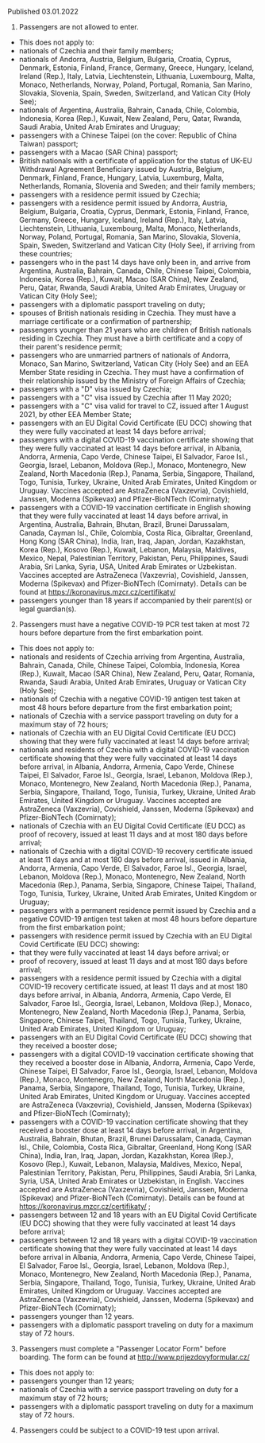 Published 03.01.2022
1. Passengers are not allowed to enter.
- This does not apply to:
- nationals of Czechia and their family members;
- nationals of Andorra, Austria, Belgium, Bulgaria, Croatia, Cyprus, Denmark, Estonia, Finland, France, Germany, Greece, Hungary, Iceland, Ireland (Rep.), Italy, Latvia, Liechtenstein, Lithuania, Luxembourg, Malta, Monaco, Netherlands, Norway, Poland, Portugal, Romania, San Marino, Slovakia, Slovenia, Spain, Sweden, Switzerland, and Vatican City (Holy See);
- nationals of Argentina, Australia, Bahrain, Canada, Chile, Colombia, Indonesia, Korea (Rep.), Kuwait, New Zealand, Peru, Qatar, Rwanda, Saudi Arabia, United Arab Emirates and Uruguay;
- passengers with a Chinese Taipei (on the cover: Republic of China Taiwan) passport;
- passengers with a Macao (SAR China) passport;
- British nationals with a certificate of application for the status of UK-EU Withdrawal Agreement Beneficiary issued by Austria, Belgium, Denmark, Finland, France, Hungary, Latvia, Luxemburg, Malta, Netherlands, Romania, Slovenia and Sweden; and their family members;
- passengers with a residence permit issued by Czechia;
- passengers with a residence permit issued by Andorra, Austria, Belgium, Bulgaria, Croatia, Cyprus, Denmark, Estonia, Finland, France, Germany, Greece, Hungary, Iceland, Ireland (Rep.), Italy, Latvia, Liechtenstein, Lithuania, Luxembourg, Malta, Monaco, Netherlands, Norway, Poland, Portugal, Romania, San Marino, Slovakia, Slovenia, Spain, Sweden, Switzerland and Vatican City (Holy See), if arriving from these countries;
- passengers who in the past 14 days have only been in, and arrive from Argentina, Australia, Bahrain, Canada, Chile, Chinese Taipei, Colombia, Indonesia, Korea (Rep.), Kuwait, Macao (SAR China), New Zealand, Peru, Qatar, Rwanda, Saudi Arabia, United Arab Emirates, Uruguay or Vatican City (Holy See);
- passengers with a diplomatic passport traveling on duty;
- spouses of British nationals residing in Czechia. They must have a marriage certificate or a confirmation of partnership;
- passengers younger than 21 years who are children of British nationals residing in Czechia. They must have a birth certificate and a copy of their parent's residence permit;
- passengers who are unmarried partners of nationals of Andorra, Monaco, San Marino, Switzerland, Vatican City (Holy See) and an EEA Member State residing in Czechia. They must have a confirmation of their relationship issued by the Ministry of Foreign Affairs of Czechia;
- passengers with a "D" visa issued by Czechia;
- passengers with a "C" visa issued by Czechia after 11 May 2020;
- passengers with a "C" visa valid for travel to CZ, issued after 1 August 2021, by other EEA Member State;
- passengers with an EU Digital Covid Certificate (EU DCC) showing that they were fully vaccinated at least 14 days before arrival;
- passengers with a digital COVID-19 vaccination certificate showing that they were fully vaccinated at least 14 days before arrival, in Albania, Andorra, Armenia, Capo Verde, Chinese Taipei, El Salvador, Faroe Isl., Georgia, Israel, Lebanon, Moldova (Rep.), Monaco, Montenegro, New Zealand, North Macedonia (Rep.), Panama, Serbia, Singapore, Thailand, Togo, Tunisia, Turkey, Ukraine, United Arab Emirates, United Kingdom or Uruguay. Vaccines accepted are AstraZeneca (Vaxzevria), Covishield, Janssen, Moderna (Spikevax) and Pfizer-BioNTech (Comirnaty);
- passengers with a COVID-19 vaccination certificate in English showing that they were fully vaccinated at least 14 days before arrival, in Argentina, Australia, Bahrain, Bhutan, Brazil, Brunei Darussalam, Canada, Cayman Isl., Chile, Colombia, Costa Rica, Gibraltar, Greenland, Hong Kong (SAR China), India, Iran, Iraq, Japan, Jordan, Kazakhstan, Korea (Rep.), Kosovo (Rep.), Kuwait, Lebanon, Malaysia, Maldives, Mexico, Nepal, Palestinian Territory, Pakistan, Peru, Philippines, Saudi Arabia, Sri Lanka, Syria, USA, United Arab Emirates or Uzbekistan. Vaccines accepted are AstraZeneca (Vaxzevria), Covishield, Janssen, Moderna (Spikevax) and Pfizer-BioNTech (Comirnaty). Details can be found at <a href="https://koronavirus.mzcr.cz/certifikaty/">https://koronavirus.mzcr.cz/certifikaty/</a>
- passengers younger than 18 years if accompanied by their parent(s) or legal guardian(s).
2. Passengers must have a negative COVID-19 PCR test taken at most 72 hours before departure from the first embarkation point.
- This does not apply to:
- nationals and residents of Czechia arriving from Argentina, Australia, Bahrain, Canada, Chile, Chinese Taipei, Colombia, Indonesia, Korea (Rep.), Kuwait, Macao (SAR China), New Zealand, Peru, Qatar, Romania, Rwanda, Saudi Arabia, United Arab Emirates, Uruguay or Vatican City (Holy See);
- nationals of Czechia with a negative COVID-19 antigen test taken at most 48 hours before departure from the first embarkation point;
- nationals of Czechia with a service passport traveling on duty for a maximum stay of 72 hours;
- nationals of Czechia with an EU Digital Covid Certificate (EU DCC) showing that they were fully vaccinated at least 14 days before arrival;
- nationals and residents of Czechia with a digital COVID-19 vaccination certificate showing that they were fully vaccinated at least 14 days before arrival, in Albania, Andorra, Armenia, Capo Verde, Chinese Taipei, El Salvador, Faroe Isl., Georgia, Israel, Lebanon, Moldova (Rep.), Monaco, Montenegro, New Zealand, North Macedonia (Rep.), Panama, Serbia, Singapore, Thailand, Togo, Tunisia, Turkey, Ukraine, United Arab Emirates, United Kingdom or Uruguay. Vaccines accepted are AstraZeneca (Vaxzevria), Covishield, Janssen, Moderna (Spikevax) and Pfizer-BioNTech (Comirnaty);
- nationals of Czechia with an EU Digital Covid Certificate (EU DCC) as proof of recovery, issued at least 11 days and at most 180 days before arrival;
- nationals of Czechia with a digital COVID-19 recovery certificate issued at least 11 days and at most 180 days before arrival, issued in Albania, Andorra, Armenia, Capo Verde, El Salvador, Faroe Isl., Georgia, Israel, Lebanon, Moldova (Rep.), Monaco, Montenegro, New Zealand, North Macedonia (Rep.), Panama, Serbia, Singapore, Chinese Taipei, Thailand, Togo, Tunisia, Turkey, Ukraine, United Arab Emirates, United Kingdom or Uruguay;
- passengers with a permanent residence permit issued by Czechia and a negative COVID-19 antigen test taken at most 48 hours before departure from the first embarkation point;
- passengers with residence permit issued by Czechia with an EU Digital Covid Certificate (EU DCC) showing:
- that they were fully vaccinated at least 14 days before arrival; or
- proof of recovery, issued at least 11 days and at most 180 days before arrival;
- passengers with a residence permit issued by Czechia with a digital COVID-19 recovery certificate issued, at least 11 days and at most 180 days before arrival, in Albania, Andorra, Armenia, Capo Verde, El Salvador, Faroe Isl., Georgia, Israel, Lebanon, Moldova (Rep.), Monaco, Montenegro, New Zealand, North Macedonia (Rep.), Panama, Serbia, Singapore, Chinese Taipei, Thailand, Togo, Tunisia, Turkey, Ukraine, United Arab Emirates, United Kingdom or Uruguay;
- passengers with an EU Digital Covid Certificate (EU DCC) showing that they received a booster dose;
- passengers with a digital COVID-19 vaccination certificate showing that they received a booster dose in Albania, Andorra, Armenia, Capo Verde, Chinese Taipei, El Salvador, Faroe Isl., Georgia, Israel, Lebanon, Moldova (Rep.), Monaco, Montenegro, New Zealand, North Macedonia (Rep.), Panama, Serbia, Singapore, Thailand, Togo, Tunisia, Turkey, Ukraine, United Arab Emirates, United Kingdom or Uruguay. Vaccines accepted are AstraZeneca (Vaxzevria), Covishield, Janssen, Moderna (Spikevax) and Pfizer-BioNTech (Comirnaty);
- passengers with a COVID-19 vaccination certificate showing that they received a booster dose at least 14 days before arrival, in Argentina, Australia, Bahrain, Bhutan, Brazil, Brunei Darussalam, Canada, Cayman Isl., Chile, Colombia, Costa Rica, Gibraltar, Greenland, Hong Kong (SAR China), India, Iran, Iraq, Japan, Jordan, Kazakhstan, Korea (Rep.), Kosovo (Rep.), Kuwait, Lebanon, Malaysia, Maldives, Mexico, Nepal, Palestinian Territory, Pakistan, Peru, Philippines, Saudi Arabia, Sri Lanka, Syria, USA, United Arab Emirates or Uzbekistan, in English. Vaccines accepted are AstraZeneca (Vaxzevria), Covishield, Janssen, Moderna (Spikevax) and Pfizer-BioNTech (Comirnaty). Details can be found at <a href="https://koronavirus.mzcr.cz/certifikaty/">https://koronavirus.mzcr.cz/certifikaty/</a> ;
- passengers between 12 and 18 years with an EU Digital Covid Certificate (EU DCC) showing that they were fully vaccinated at least 14 days before arrival;
- passengers between 12 and 18 years with a digital COVID-19 vaccination certificate showing that they were fully vaccinated at least 14 days before arrival in Albania, Andorra, Armenia, Capo Verde, Chinese Taipei, El Salvador, Faroe Isl., Georgia, Israel, Lebanon, Moldova (Rep.), Monaco, Montenegro, New Zealand, North Macedonia (Rep.), Panama, Serbia, Singapore, Thailand, Togo, Tunisia, Turkey, Ukraine, United Arab Emirates, United Kingdom or Uruguay. Vaccines accepted are AstraZeneca (Vaxzevria), Covishield, Janssen, Moderna (Spikevax) and Pfizer-BioNTech (Comirnaty);
- passengers younger than 12 years.
- passengers with a diplomatic passport traveling on duty for a maximum stay of 72 hours.
3. Passengers must complete a "Passenger Locator Form" before boarding. The form can be found at <a href="http://www.prijezdovyformular.cz/">http://www.prijezdovyformular.cz/</a>
- This does not apply to:
- passengers younger than 12 years;
- nationals of Czechia with a service passport traveling on duty for a maximum stay of 72 hours;
- passengers with a diplomatic passport traveling on duty for a maximum stay of 72 hours.
4. Passengers could be subject to a COVID-19 test upon arrival.